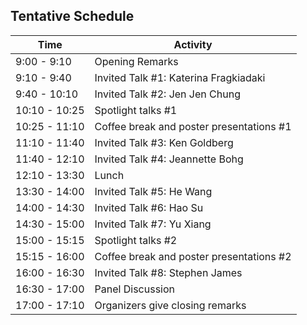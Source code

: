 ## Tentative Schedule

| Time | Activity |
|------|----------|
| 9:00 - 9:10 | Opening Remarks |
| 9:10 - 9:40 | Invited Talk #1: Katerina Fragkiadaki |
| 9:40 - 10:10 | Invited Talk #2: Jen Jen Chung |
| 10:10 - 10:25 | Spotlight talks #1 |
| 10:25 - 11:10 | Coffee break and poster presentations #1 |
| 11:10 - 11:40 | Invited Talk #3: Ken Goldberg |
| 11:40 - 12:10 | Invited Talk #4: Jeannette Bohg |
| 12:10 - 13:30 | Lunch |
| 13:30 - 14:00 | Invited Talk #5: He Wang |
| 14:00 - 14:30 | Invited Talk #6: Hao Su |
| 14:30 - 15:00 | Invited Talk #7: Yu Xiang |
| 15:00 - 15:15 | Spotlight talks #2 |
| 15:15 - 16:00 | Coffee break and poster presentations #2 |
| 16:00 - 16:30 | Invited Talk #8: Stephen James|
| 16:30 - 17:00 | Panel Discussion |
| 17:00 - 17:10 | Organizers give closing remarks |
